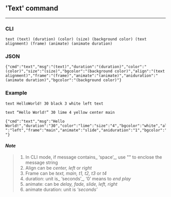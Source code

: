 ## 'Text' command

---

### CLI

```
text (text) (duration) (color) (size) (background color) (text alignment) (frame) (animate) (animate duration)
```

### JSON

```
{"cmd":"text","msg":"(text)","duration":"(duration)","color":"(color)","size":"(size)","bgcolor":"(background color)","align":"(text
alignment)","frame":"(frame)","animate":"(animate)","aniduration":"(animate duration)","bgcolor":"(background color)"}
```

### Example

```
text HelloWorld! 30 black 3 white left text
```

```
text “Hello World!” 30 lime 4 yellow center main
```

```
{"cmd":"text","msg":"Hello World!","duration":"30","color":"lime":"size":"4","bgcolor":"white","align
":"left","frame":"main","animate":"slide","aniduration":"1","bgcolor":"red "}
```

#### _Note_

> 1. In CLI mode, if message contains_ ‘space’_, use "" to enclose the message string
> 2. Align can be _center, left_ or _right_
> 3. Frame can be _text, main, t1, t2, t3_ or _t4_
> 4. duration: unit is_ ‘seconds’_, ‘0’ means to _end play_
> 5. animate: can be _delay, fade, slide, left, right_
> 6. animate duration: unit is _‘seconds’_




